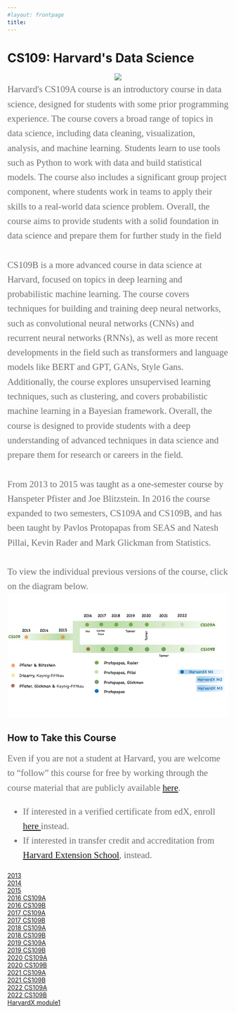 ```yaml
---
#layout: frontpage
title: 
---
```


# CS109: Harvard's Data Science
<center> 
<img src="figures/Tree2.gif" width='600'>
</center> 



<div style="font-family:Karla; font-size:1.3rem; color:#707070;line-height:1.6;"> Harvard's CS109A course is an introductory course in data science, designed for students with some prior programming experience. The course covers a broad range of topics in data science, including data cleaning, visualization, analysis, and machine learning. Students learn to use tools such as Python to work with data and build statistical models. The course also includes a significant group project component, where students work in teams to apply their skills to a real-world data science problem. Overall, the course aims to provide students with a solid foundation in data science and prepare them for further study in the field<br/><br/>CS109B is a more advanced course in data science at Harvard, focused on topics in deep learning and probabilistic machine learning. The course  covers techniques for building and training deep neural networks, such as convolutional neural networks (CNNs) and recurrent neural networks (RNNs), as well as more recent developments in the field such as transformers and language models like BERT and GPT, GANs, Style Gans. Additionally, the course  explores unsupervised learning techniques, such as clustering, and covers probabilistic machine learning in a Bayesian framework. Overall, the course is  designed to provide students with a deep understanding of advanced techniques in data science and prepare them for research or careers in the field.
<br/><br/>
From 2013 to 2015 was taught as a one-semester course by Hanspeter Pfister and Joe Blitzstein.  In 2016 the course expanded to two semesters, CS109A and CS109B, and has been taught by Pavlos Protopapas from SEAS and Natesh Pillai, Kevin Rader and Mark Glickman from Statistics.  
<br> <br>
To view the individual previous versions of the course, click on the diagram below.
</div>




<img src="figures/Timeline.png" usemap="#image_map" width="950">  

<map name="image_map">
<area shape="circle"  coords="80,186,30" target="" alt="kosten1" title="kosten1" href="pages/2013"  >
<area shape="circle"  coords="160,186,30" target="" alt="kosten2" title="kosten2" href="pages/2014"  >
<area shape="circle"  coords="240,186,30" target="" alt="kosten2" title="kosten3" href="pages/2015"  >
<area shape="circle"  coords="344,132,30" target="" alt="kosten2" title="2016A" href="pages/2016A"  >
<area shape="circle"  coords="405,132,30" target="" alt="kosten2" title="2017A" href="https://harvard-iacs.github.io/2017-CS109A/"  >
<area shape="circle"  coords="465,132,30" target="" alt="kosten2" title="2018A" href="https://harvard-iacs.github.io/2018-CS109A/"  >
<area shape="circle"  coords="530,132,30" target="" alt="kosten2" title="2019A" href="https://harvard-iacs.github.io/2019-CS109A/"  >
<area shape="circle"  coords="595,132,30" target="" alt="kosten2" title="2020A" href="https://harvard-iacs.github.io/2020-CS109A/"  >
<area shape="circle"  coords="667,132,30" target="" alt="kosten2" title="2021A" href="https://harvard-iacs.github.io/2021-CS109A/" >
<area shape="circle"  coords="344,240,30" target="" alt="kosten2" title="2016B" href="pages/2016A"  >
<area shape="circle"  coords="405,240,30" target="" alt="kosten2" title="2017B" href="https://harvard-iacs.github.io/2017-CS109B/"  >
<area shape="circle"  coords="465,240,30" target="" alt="kosten2" title="2018B" href="https://harvard-iacs.github.io/2018-CS109B/"  >
<area shape="circle"  coords="530,240,30" target="" alt="kosten2" title="2019B" href="https://harvard-iacs.github.io/2019-CS109B/"  >
<area shape="circle"  coords="595,240,30" target="" alt="kosten2" title="2020B" href="https://harvard-iacs.github.io/2020-CS109B/"  >
<area shape="circle"  coords="667,240,30" target="" alt="kosten2" title="2021B" href="https://harvard-iacs.github.io/2021-CS109B/" >
<area shape="circle"  coords="730,240,30" target="" alt="kosten2" title="2021B" href="https://harvard-iacs.github.io/2022-CS109B/" >
<area shape="circle"  coords="751,333,30" target="" alt="kosten2" title="2021B" href="https://learning.edx.org/course/course-v1:HarvardX+CS109x+1T2022/home" >
</map>


## How to Take this Course
<div style="font-family:Karla; font-size:1.3rem; color:#707070;line-height:1.6;"> 
  Even if you are not a student at Harvard, you are welcome to “follow” this course for free by working through the course material  that are publicly available <a href="">here</a>.  
<ul  style="font-family:Karla; font-size:1.3rem; color:#707070;line-height:1.6;"> 
<li  style="font-family:Karla; font-size:1.3rem; color:#707070;line-height:1.6;"> If interested in a verified certificate from edX, enroll <a href="https://www.edx.org/course/introduction-to-data-science-with-python">here </a> instead.</li>
<li style="font-family:Karla; font-size:1.3rem; color:#707070;line-height:1.6;">If interested in transfer credit and accreditation from <a href="https://courses.dce.harvard.edu"> Harvard Extension School</a>, instead.  </li> 
</ul>
</div>
<a href='pages/2013'> 2013 </a>  <br/> 
<a href='pages/2014'> 2014 </a>  <br/> 
<a href='pages/2015'> 2015 </a>  <br/> 
<a href='pages/2016A'> 2016 CS109A </a>  <br/> 
<a href='pages/2016B'> 2016 CS109B </a>  <br/> 
<a href='https://harvard-iacs.github.io/2017-CS109A/'> 2017 CS109A </a>  <br/> 
<a href='https://harvard-iacs.github.io/2017-CS109B/'> 2017 CS109B </a>  <br/> 
<a href='https://harvard-iacs.github.io/2018-CS109A/'> 2018 CS109A </a>  <br/> 
<a href='https://harvard-iacs.github.io/2018-CS109B/'> 2018 CS109B </a>  <br/> 
<a href='https://harvard-iacs.github.io/2019-CS109A/'> 2019 CS109A </a>  <br/> 
<a href='https://harvard-iacs.github.io/2019-CS109B/'> 2019 CS109B </a>  <br/> 
<a href='https://harvard-iacs.github.io/2020-CS109A/'> 2020 CS109A </a>  <br/> 
<a href='https://harvard-iacs.github.io/2020-CS109B/'> 2020 CS109B </a>  <br/> 
<a href='https://harvard-iacs.github.io/2021-CS109A/'> 2021 CS109A </a>  <br/> 
<a href='https://harvard-iacs.github.io/2021-CS109B/'> 2021 CS109B </a>  <br/> 
<a href='https://harvard-iacs.github.io/2022-CS109A/'> 2022 CS109A </a>  <br/> 
<a href='https://harvard-iacs.github.io/2022-CS109B/'> 2022 CS109B </a>  <br/> 
<a href="https://learning.edx.org/course/course-v1:HarvardX+CS109x+1T2022/home"> HarvardX module1 </a>





